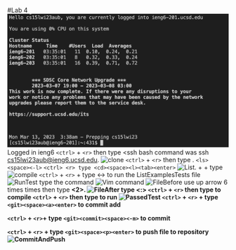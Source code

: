 #Lab 4
![Login](Login.png) 
Logged in ieng6 
```<ctrl>``` + ```<r>``` then type <ssh bash command was ssh cs15lwi23aub@ieng6.ucsd.edu. 
![clone](reverseGitClone.png) 
```<ctrl>``` + ```<r>```  then type <git><space><clone>.
```<ls><space><-l>```
```<ctrl> <r> type <cd><space><l><tab><enter>```
![List](list.png).
<ctrl>+<r> + type <javac>
![compile](compjava.png)
```<ctrl>``` + ```<r>``` + type <java><space><-><enter> to run the ListExamplesTests file 
![RunTest](runJavaTestFaild.png)
type the command <ctrl> <r> <vi> <space><L><enter>
![Vim command](reversevimlistexamples.png) 
![FileBefore](vim.png)
use up arrow  6 times <up> times then type <b><b><left><r><2>. 
![FileAfter](correctedbug.png) 
type <:><wq><enter>
```<ctrl>``` + ```<r>```  then type <javac> to compile 
```<ctrl>``` + ```<r>``` then type <java> to run 
![PassedTest](passedListExamplesTest.png) 
```<ctrl>``` + ```<r>``` + type ```<git><space><a><enter>``` to commit add 
  
```<ctrl>``` + ```<r>```+ type ```<git><commit><space><-m>``` to commit
  
```<ctrl>``` + ```<r>``` + type ```<git><space><p><enter>``` to push file to repository 
![CommitAndPush](commitandpush.png) 





  
 



